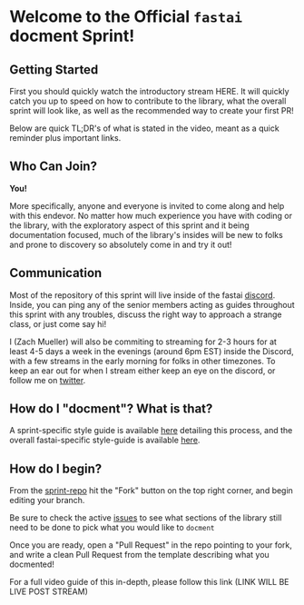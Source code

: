 # Welcome to the Official `fastai` docment Sprint!



## Getting Started

First you should quickly watch the introductory stream HERE. It will quickly catch you up to speed on how to contribute to the library, what the overall sprint will look like, as well as the recommended way to create your first PR!

Below are quick TL;DR's of what is stated in the video, meant as a quick reminder plus important links.

## Who Can Join?

**You!**

More specifically, anyone and everyone is invited to come along and help with this endevor. No matter how much experience you have with coding or the library, with the exploratory aspect of this sprint and it being documentation focused, much of the library's insides will be new to folks and prone to discovery so absolutely come in and try it out!

## Communication

Most of the repository of this sprint will live inside of the fastai [discord](https://discord.gg/3KmGsdMRFH). Inside, you can ping any of the senior members acting as guides throughout this sprint with any troubles, discuss the right way to approach a strange class, or just come say hi!

I (Zach Mueller) will also be commiting to streaming for 2-3 hours for at least 4-5 days a week in the evenings (around 6pm EST) inside the Discord, with a few streams in the early morning for folks in other timezones. To keep an ear out for when I stream either keep an eye on the discord, or follow me on [twitter](https://twitter.com/TheZachMueller).

## How do I "docment"? What is that?

A sprint-specific style guide is available [here](https://github.com/muellerzr/fastai-docment-sprint/blob/master/docs_src/dev/style-guide.md) detailing this process, and the overall fastai-specific style-guide is available [here](https://docs.fast.ai/dev/style.html).

## How do I begin?

From the [sprint-repo](https://github.com/muellerzr/fastai-docment-sprint) hit the "Fork" button on the top right corner, and begin editing your branch.

Be sure to check the active [issues](https://github.com/muellerzr/fastai-docment-sprint/issues) to see what sections of the library still need to be done to pick what you would like to `docment`

Once you are ready, open a "Pull Request" in the repo pointing to your fork, and write a clean Pull Request from the template describing what you docmented!


For a full video guide of this in-depth, please follow this link (LINK WILL BE LIVE POST STREAM)